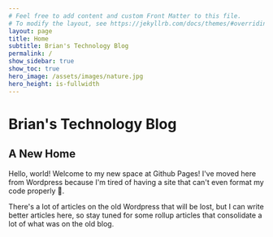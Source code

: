 ```yaml
---
# Feel free to add content and custom Front Matter to this file.
# To modify the layout, see https://jekyllrb.com/docs/themes/#overriding-theme-defaults
layout: page
title: Home
subtitle: Brian's Technology Blog
permalink: /
show_sidebar: true
show_toc: true
hero_image: /assets/images/nature.jpg
hero_height: is-fullwidth
---
```

# Brian's Technology Blog
## A New Home

Hello, world! Welcome to my new space at Github Pages! I've moved here from Wordpress because I'm tired of having a site
that can't even format my code properly 🤣.

There's a lot of articles on the old Wordpress that will be lost, but I can write better articles here, so stay tuned for
some rollup articles that consolidate a lot of what was on the old blog.


